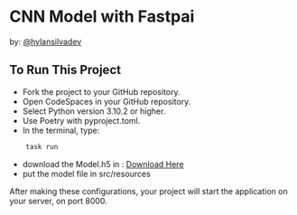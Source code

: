 # CNN Model with Fastpai

by: [@hylansilvadev](https://github.com/hylansilvadev)


## To Run This Project

- Fork the project to your GitHub repository.
- Open CodeSpaces in your GitHub repository.
- Select Python version 3.10.2 or higher.
- Use Poetry with pyproject.toml.
- In the terminal, type:
        
```bash
    task run 
```

- download the Model.h5 in : [Download Here](https://drive.google.com/file/d/1-4l3VSSHPeKOVb1dScZyUam2wzLp05Zd/view?usp=sharing)
- put the model file in src/resources

After making these configurations, your project will start the application on your server, on port 8000.